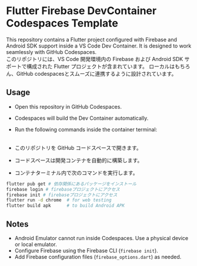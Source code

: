 
# Flutter Firebase DevContainer Codespaces Template

This repository contains a Flutter project configured with Firebase and Android SDK support inside a VS Code Dev Container.
It is designed to work seamlessly with GitHub Codespaces.<br>
このリポジトリには、VS Code 開発環境内の Firebase および Android SDK サポートで構成された Flutter プロジェクトが含まれています。 ローカルはもちろん、GitHub codespacesとスムーズに連携するように設計されています。

## Usage

- Open this repository in GitHub Codespaces.
- Codespaces will build the Dev Container automatically.
- Run the following commands inside the container terminal:<br><br>

- このリポジトリを GitHub コードスペースで開きます。
- コードスペースは開発コンテナを自動的に構築します。
- コンテナターミナル内で次のコマンドを実行します。

```bash
flutter pub get # 依存関係にあるパッケージをインストール
firebase login # firebaseプロジェクトにアクセス
firebase init # firebaseプロジェクトにアクセス
flutter run -d chrome  # for web testing
flutter build apk      # to build Android APK
```

## Notes

- Android Emulator cannot run inside Codespaces. Use a physical device or local emulator.
- Configure Firebase using the Firebase CLI (`firebase init`).
- Add Firebase configuration files (`firebase_options.dart`) as needed.
